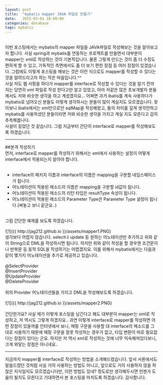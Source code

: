 ```yaml
---
layout: post
title:  "mybatis mapper JAVA 파일로 만들기"
date:   2015-03-01 18:00:00
categories: database
tags: mybatis
---
```

<br>
이번 포스팅에서는 mybatis의 mapper 파일을 JAVA파일로 작성해보는 것을 알아보고자 합니다.
사실 spring과 mybatis를 연동하는 프로젝트를 만들면서 대부분이 mapper는 xml로 작성하는 것이 기본적입니다.
물론 그렇게 만드는 것이 좀 더 수정도 편하게 할 수 있고, 가독적인 측면에서도 좀 더 보기 편한 장점 등 여러 장점이 있겠습니다.
그럼에도 이렇게 포스팅을 해보는 것은 이런 식으로도 mapper를 작성할 수 있다는 것을 알려드리고자 하는 작은 마음입니다.^^
<br>
사실 저도 웹 서핑을 하다가 mapper를 interface로 작성할 수 있다는 것을 알기 전까지는 당연히 xml 파일로 작성 한다고만
알고 있었고, 아마 저같은 많은 초보개발자 분들께서도 저와 비슷한 생각을 하고 계셨겠지요... 어쩌면 과거 ibatis를 계속 사용하다가
mybatis로 넘어오신 분들도 이렇게 생각하시는 분들이 많이 계실지도 모르겠습니다. 찾아보니 ibatis에서는 xml만으로만 sqlMap을
작성해왔고, 둘의 차이를 깊게 생각안하고 mybatis를 사용하셨던 분들이라면 저와 비슷한 생각을 가지고 계실 지도 모른다고 감히
추측해봅니다.
<br>
사설이 길었던 것 같습니다. 그럼 지금부터 간단히 interface로 mapper를 작성해보도록 하겠습니다.

---

##본격 작성하기
<br>
먼저, interface로 mapper를 작성하기 위해서는 xml에서 사용하는 설정이 어떻게 interface에서 적용되는지 알아야 합니다.<br>
<br>


*   interface의 패키지 이름과 interface의 이름은 mapping을 구분할 네임스페이스가 됩니다.
*   어노테이션이 적용된 메소드의 이름은 mapping을 구분할 id값이 됩니다.
*   어노테이션이 적용된 메소드의 리턴 타입은 resultType 속성이 됩니다.
*   어노테이션이 적용된 메소드의 Parameter Type은 Parameter Type 설정이 됩니다.(써놓고 보니 같군요..)


<br>
그럼 간단한 예제를 보도록 하겠습니다.<br><br>
![1]({{ http://jag212.github.io }}/assets/mapper1.PNG)
<br>
생각보다 어렵지 않습니다. select나 update 등 원하는 어노테이션만 추가하고 위와 같이 String으로 DML을 작성하시면 됩니다.
하지만 위와 같이 작성을 할 경우엔 조건문이나 반복문 등 동적 SQL을 작성하기는 어렵겠지요.
이를 위해서 mybatis에서는 다음과 같이 몇가지 어노테이션을 추가로 제공하고 있습니다.<br>
<br>
@SelectProvider<br>
@InsertProvider<br>
@UpdateProvider<br>
@DeleteProvider<br>
<br>
위의 Provider 어노테이션들을 가지고 DML을 작성해보도록 하겠습니다.
<br><br>
![1]({{ http://jag212.github.io }}/assets/mapper2.PNG)
<br><br>
간단한가요? 사실 제가 이렇게 포스팅을 남긴다고 해도 대부분이 mapper는 xml로 작성하고, 저 역시도 그렇게 하겠지요..
과연 이렇게 interface로 mapper를 작성하면 어떤 장점이 있을까를 인터넷에서 보니, 매핑 구문을 사용할 대 interface의 메소드를
그대로 사용하기 때문에 매핑 구문을 잘못 작성하는 경우가 없고, 타입 변환이 따로 필요없다는 장점이 있다는 군요.
하지만 저 역시 xml로 작성하는 것에 너무 익숙해져있다보니, 크게 와닿는 장점은 아니네요..

---

지금까지 mapper를 interface로 작성하는 방법을 소개해드렸습니다. 앞서 서론에서도 말씀드렸던 것처럼 사실 거의 사용하는 방법도
아니고, 앞으로도 거의 사용하지 않을 하찮은 지식일지도 모르겠습니다만, 이런 방법도 있네? 정도로만 생각해두시면 언젠가 도움이
될지도 모른다고 기대하면서 본 포스팅을 마치도록 하겠습니다. 감사합니다.